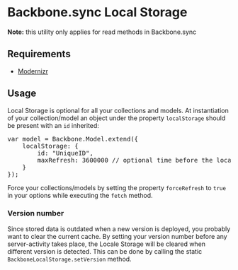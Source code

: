 # Backbone.sync Local Storage

**Note:** this utility only applies for read methods in Backbone.sync

## Requirements
* [Modernizr](http://modernizr.com/)

## Usage

Local Storage is optional for all your collections and models. At instantiation of your collection/model an object under the property `localStorage` should be present with an `id` inherited:

<pre>
var model = Backbone.Model.extend({
    localStorage: {
        id: "UniqueID",
        maxRefresh: 3600000 // optional time before the local storage will be refreshed with new data
    }
});
</pre>

Force your collections/models by setting the property `forceRefresh` to `true` in your options while executing the `fetch` method.

### Version number

Since stored data is outdated when a new version is deployed, you probably want to clear the current cache. By setting your version number before any server-activity takes place, the Locale Storage will be cleared when different version is detected. This can be done by calling the static `BackboneLocalStorage.setVersion` method.
